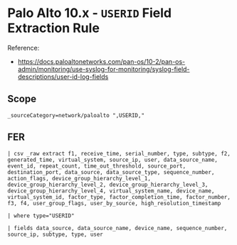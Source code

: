 # Palo Alto 10.x - `USERID` Field Extraction Rule

Reference:
- https://docs.paloaltonetworks.com/pan-os/10-2/pan-os-admin/monitoring/use-syslog-for-monitoring/syslog-field-descriptions/user-id-log-fields

## Scope
```
_sourceCategory=network/paloalto ",USERID,"
```

## FER
```
| csv _raw extract f1, receive_time, serial_number, type, subtype, f2, generated_time, virtual_system, source_ip, user, data_source_name, event_id, repeat_count, time_out_threshold, source_port, destination_port, data_source, data_source_type, sequence_number, action_flags, device_group_hierarchy_level_1, device_group_hierarchy_level_2, device_group_hierarchy_level_3, device_group_hierarchy_level_4, virtual_system_name, device_name, virtual_system_id, factor_type, factor_completion_time, factor_number, f3, f4, user_group_flags, user_by_source, high_resolution_timestamp

| where type="USERID"

| fields data_source, data_source_name, device_name, sequence_number, source_ip, subtype, type, user
```
